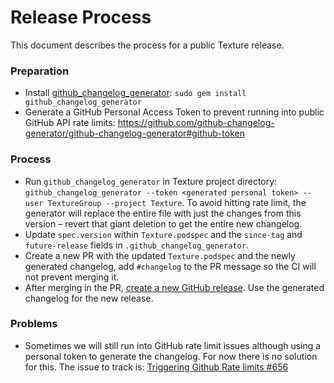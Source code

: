 # Release Process
This document describes the process for a public Texture release.

### Preparation
- Install [github_changelog_generator](https://github.com/skywinder/Github-Changelog-Generator): `sudo gem install github_changelog_generator`
- Generate a GitHub Personal Access Token to prevent running into public GitHub API rate limits: https://github.com/github-changelog-generator/github-changelog-generator#github-token

### Process
- Run `github_changelog_generator` in Texture project directory: `github_changelog_generator --token <generated personal token> --user TextureGroup --project Texture`. To avoid hitting rate limit, the generator will replace the entire file with just the changes from this version – revert that giant deletion to get the entire new changelog.
- Update `spec.version` within `Texture.podspec` and the `since-tag` and `future-release` fields in `.github_changelog_generator`.
- Create a new PR with the updated `Texture.podspec` and the newly generated changelog, add `#changelog` to the PR message so the CI will not prevent merging it.
- After merging in the PR, [create a new GitHub release](https://github.com/TextureGroup/Texture/releases/new). Use the generated changelog for the new release.

### Problems
- Sometimes we will still run into GitHub rate limit issues although using a personal token to generate the changelog. For now there is no solution for this. The issue to track is: [Triggering Github Rate limits #656](https://github.com/github-changelog-generator/github-changelog-generator/issues/656)
